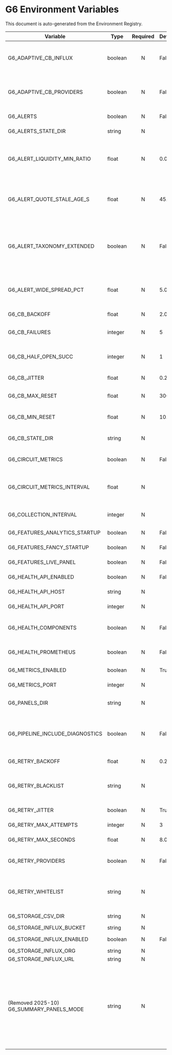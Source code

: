 # G6 Environment Variables
This document is auto-generated from the Environment Registry.

| Variable | Type | Required | Default | Description | Choices | Notes |
|---|---|:---:|---|---|---|---|
| G6_ADAPTIVE_CB_INFLUX | boolean | N | False | Wrap Influx writes with adaptive circuit breaker |  |  |
| G6_ADAPTIVE_CB_PROVIDERS | boolean | N | False | Wrap providers with adaptive circuit breakers |  |  |
| G6_ALERTS | boolean | N | False | Enable alerts subsystem |  |  |
| G6_ALERTS_STATE_DIR | string | N |  | Alerts state directory |  |  |
| G6_ALERT_LIQUIDITY_MIN_RATIO | float | N | 0.05 | Min avg volume per option ratio to avoid liquidity_low alert |  | range: 0.0..10.0 |
| G6_ALERT_QUOTE_STALE_AGE_S | float | N | 45.0 | Age in seconds beyond which quotes considered stale |  | range: 1.0..3600.0 |
| G6_ALERT_TAXONOMY_EXTENDED | boolean | N | False | Enable extended alert taxonomy categories (liquidity_low, stale_quote, wide_spread) |  |  |
| G6_ALERT_WIDE_SPREAD_PCT | float | N | 5.0 | Spread percentage threshold for wide_spread alert |  | range: 0.1..100.0 |
| G6_CB_BACKOFF | float | N | 2.0 | Adaptive CB backoff factor |  | range: 1.0..10.0 |
| G6_CB_FAILURES | integer | N | 5 | Adaptive CB failure threshold |  | range: 1..1000 |
| G6_CB_HALF_OPEN_SUCC | integer | N | 1 | Adaptive CB required successes in HALF_OPEN |  | range: 1..100 |
| G6_CB_JITTER | float | N | 0.2 | Adaptive CB jitter (0..1) |  | range: 0.0..1.0 |
| G6_CB_MAX_RESET | float | N | 300.0 | Adaptive CB max reset timeout (s) |  | range: 1.0..86400.0 |
| G6_CB_MIN_RESET | float | N | 10.0 | Adaptive CB min reset timeout (s) |  | range: 0.1..3600.0 |
| G6_CB_STATE_DIR | string | N |  | Adaptive CB persistence directory |  |  |
| G6_CIRCUIT_METRICS | boolean | N | False | Enable circuit metrics exporter |  |  |
| G6_CIRCUIT_METRICS_INTERVAL | float | N |  | Circuit metrics export interval (seconds) |  | range: 1.0..3600.0 |
| G6_COLLECTION_INTERVAL | integer | N |  | Collection interval (seconds) |  | range: 1..3600 |
| G6_FEATURES_ANALYTICS_STARTUP | boolean | N | False | Analytics at startup |  |  |
| G6_FEATURES_FANCY_STARTUP | boolean | N | False | Fancy startup banner |  |  |
| G6_FEATURES_LIVE_PANEL | boolean | N | False | Console live panel |  |  |
| G6_HEALTH_API_ENABLED | boolean | N | False | Enable health API |  |  |
| G6_HEALTH_API_HOST | string | N |  | Health API bind host |  | pattern: `^\S+$` |
| G6_HEALTH_API_PORT | integer | N |  | Health API port |  | range: 1024..65535 |
| G6_HEALTH_COMPONENTS | boolean | N | False | Enable per-component health updates |  |  |
| G6_HEALTH_PROMETHEUS | boolean | N | False | Enable health metrics exporter |  |  |
| G6_METRICS_ENABLED | boolean | N | True | Enable metrics |  |  |
| G6_METRICS_PORT | integer | N |  | Metrics port |  | range: 1024..65535 |
| G6_PANELS_DIR | string | N |  | Panels directory for bridge |  |  |
| G6_PIPELINE_INCLUDE_DIAGNOSTICS | boolean | N | False | Include diagnostics block (latency & provider stats) in pipeline result |  |  |
| G6_RETRY_BACKOFF | float | N | 0.2 | Retry base backoff (s) |  | range: 0.01..60.0 |
| G6_RETRY_BLACKLIST | string | N |  | Retry exception blacklist (CSV of class names) |  |  |
| G6_RETRY_JITTER | boolean | N | True | Retry add jitter |  |  |
| G6_RETRY_MAX_ATTEMPTS | integer | N | 3 | Retry max attempts |  | range: 1..100 |
| G6_RETRY_MAX_SECONDS | float | N | 8.0 | Retry overall time cap (s) |  | range: 0.1..3600.0 |
| G6_RETRY_PROVIDERS | boolean | N | False | Compose standardized retries around provider calls |  |  |
| G6_RETRY_WHITELIST | string | N |  | Retry exception whitelist (CSV of class names) |  |  |
| G6_STORAGE_CSV_DIR | string | N |  | CSV data directory |  |  |
| G6_STORAGE_INFLUX_BUCKET | string | N |  | Influx bucket |  |  |
| G6_STORAGE_INFLUX_ENABLED | boolean | N | False | Enable InfluxDB |  |  |
| G6_STORAGE_INFLUX_ORG | string | N |  | Influx org |  |  |
| G6_STORAGE_INFLUX_URL | string | N |  | Influx URL |  |  |
| (Removed 2025-10) G6_SUMMARY_PANELS_MODE | string | N |  | Former summary panels mode toggle (on/off). Removed – panels mode now auto-detected via panels dir presence. Remove from environments. |  |  |
